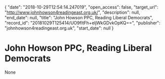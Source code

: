 {
  "date": "2018-10-29T12:54:14.247019", 
  "open_access": false, 
  "target_url": "http://www.johnhowson4readingeast.org.uk/", 
  "description": null, 
  "end_date": null, 
  "title": "John Howson PPC, Reading Liberal Democrats", 
  "record_id": "20181029T125414/UO9fltFh+eljWkGDvkOpKQ==", 
  "publisher": "johnhowson4readingeast.org.uk", 
  "start_date": null
}

# John Howson PPC, Reading Liberal Democrats

None